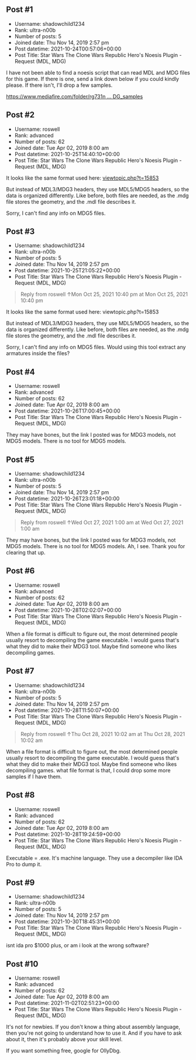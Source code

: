 ## Post #1
- Username: shadowchild1234
- Rank: ultra-n00b
- Number of posts: 5
- Joined date: Thu Nov 14, 2019 2:57 pm
- Post datetime: 2021-10-24T00:57:06+00:00
- Post Title: Star Wars The Clone Wars Republic Hero's Noesis Plugin - Request (MDL, MDG)

I have not been able to find a noesis script that can read MDL and MDG files for this game. If there is one, send a link down below if you could kindly please. If there isn't, I'll drop a few samples.

[https://www.mediafire.com/folder/rg731n ... DG_samples](https://www.mediafire.com/folder/rg731ne767xpb/Noesis_MDL_MDG_samples)
## Post #2
- Username: roswell
- Rank: advanced
- Number of posts: 62
- Joined date: Tue Apr 02, 2019 8:00 am
- Post datetime: 2021-10-25T14:40:10+00:00
- Post Title: Star Wars The Clone Wars Republic Hero's Noesis Plugin - Request (MDL, MDG)

It looks like the same format used here:
[viewtopic.php?t=15853](https://forum.xentax.com/viewtopic.php?t=15853)

But instead of MDL3/MDG3 headers, they use MDL5/MDG5 headers, so the data is organized differently.
Like before, both files are needed, as the .mdg file stores the geometry, and the .mdl file describes it.

Sorry, I can't find any info on MDG5 files.
## Post #3
- Username: shadowchild1234
- Rank: ultra-n00b
- Number of posts: 5
- Joined date: Thu Nov 14, 2019 2:57 pm
- Post datetime: 2021-10-25T21:05:22+00:00
- Post Title: Star Wars The Clone Wars Republic Hero's Noesis Plugin - Request (MDL, MDG)

> Reply from roswell ↑Mon Oct 25, 2021 10:40 pm at Mon Oct 25, 2021 10:40 pm
>
> 
It looks like the same format used here:
viewtopic.php?t=15853

But instead of MDL3/MDG3 headers, they use MDL5/MDG5 headers, so the data is organized differently.
Like before, both files are needed, as the .mdg file stores the geometry, and the .mdl file describes it.

Sorry, I can't find any info on MDG5 files.
Would using this tool extract any armatures inside the files?
## Post #4
- Username: roswell
- Rank: advanced
- Number of posts: 62
- Joined date: Tue Apr 02, 2019 8:00 am
- Post datetime: 2021-10-26T17:00:45+00:00
- Post Title: Star Wars The Clone Wars Republic Hero's Noesis Plugin - Request (MDL, MDG)

They may have bones, but the link I posted was for MDG3 models, not MDG5 models.  There is no tool for MDG5 models.
## Post #5
- Username: shadowchild1234
- Rank: ultra-n00b
- Number of posts: 5
- Joined date: Thu Nov 14, 2019 2:57 pm
- Post datetime: 2021-10-26T23:01:18+00:00
- Post Title: Star Wars The Clone Wars Republic Hero's Noesis Plugin - Request (MDL, MDG)

> Reply from roswell ↑Wed Oct 27, 2021 1:00 am at Wed Oct 27, 2021 1:00 am
>
> 
They may have bones, but the link I posted was for MDG3 models, not MDG5 models.  There is no tool for MDG5 models.
Ah, I see. Thank you for clearing that up.
## Post #6
- Username: roswell
- Rank: advanced
- Number of posts: 62
- Joined date: Tue Apr 02, 2019 8:00 am
- Post datetime: 2021-10-28T02:02:07+00:00
- Post Title: Star Wars The Clone Wars Republic Hero's Noesis Plugin - Request (MDL, MDG)

When a file format is difficult to figure out, the most determined people usually resort to decompiling the game executable. I would guess that's what they did to make their MDG3 tool.  Maybe find someone who likes decompiling games.
## Post #7
- Username: shadowchild1234
- Rank: ultra-n00b
- Number of posts: 5
- Joined date: Thu Nov 14, 2019 2:57 pm
- Post datetime: 2021-10-28T11:50:07+00:00
- Post Title: Star Wars The Clone Wars Republic Hero's Noesis Plugin - Request (MDL, MDG)

> Reply from roswell ↑Thu Oct 28, 2021 10:02 am at Thu Oct 28, 2021 10:02 am
>
> 
When a file format is difficult to figure out, the most determined people usually resort to decompiling the game executable. I would guess that's what they did to make their MDG3 tool.  Maybe find someone who likes decompiling games.
what file format is that, I could drop some more samples if I have them.
## Post #8
- Username: roswell
- Rank: advanced
- Number of posts: 62
- Joined date: Tue Apr 02, 2019 8:00 am
- Post datetime: 2021-10-28T19:24:59+00:00
- Post Title: Star Wars The Clone Wars Republic Hero's Noesis Plugin - Request (MDL, MDG)

Executable = .exe.  It's machine language.  They use a decompiler like IDA Pro to dump it.
## Post #9
- Username: shadowchild1234
- Rank: ultra-n00b
- Number of posts: 5
- Joined date: Thu Nov 14, 2019 2:57 pm
- Post datetime: 2021-10-30T18:45:31+00:00
- Post Title: Star Wars The Clone Wars Republic Hero's Noesis Plugin - Request (MDL, MDG)

isnt ida pro $1000 plus, or am i look at the wrong software?
## Post #10
- Username: roswell
- Rank: advanced
- Number of posts: 62
- Joined date: Tue Apr 02, 2019 8:00 am
- Post datetime: 2021-11-02T02:51:23+00:00
- Post Title: Star Wars The Clone Wars Republic Hero's Noesis Plugin - Request (MDL, MDG)

It's not for newbies.  If you don't know a thing about assembly language, then you're not going to understand how to use it.  And if you have to ask about it, then it's probably above your skill level.

If you want something free, google for OllyDbg.

